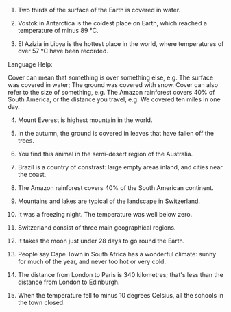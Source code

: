 1. Two thirds of the surface of the Earth is covered in water.

2. Vostok in Antarctica is the coldest place on Earth, which reached a temperature of minus 89 °C.

3. El Azizia in Libya is the hottest place in the world, where temperatures of over 57 °C have been recorded.

Language Help:

Cover can mean that something is over something else, e.g. The surface was covered in water; The ground was covered with snow. Cover can also refer to the size of something, e.g. The Amazon rainforest covers 40% of South America, or the distance you travel, e.g. We covered ten miles in one day.

4. Mount Everest is highest mountain in the world.

5. In the autumn, the ground is covered in leaves that have fallen off the trees.

6. You find this animal in the semi-desert region of the Australia.

7. Brazil is a country of constrast: large empty areas inland, and cities near the coast.

8. The Amazon rainforest covers 40% of the South American continent.

9. Mountains and lakes are typical of the landscape in Switzerland.

10. It was a freezing night. The temperature was well below zero.

11. Switzerland consist of three main geographical regions.
    
12. It takes the moon just under 28 days to go round the Earth.

13. People say Cape Town in South Africa has a wonderful climate: sunny for much of the year, and never too hot or very cold.

14. The distance from London to Paris is 340 kilometres; that's less than the distance from London to Edinburgh.

15. When the temperature fell to minus 10 degrees Celsius, all the schools in the town closed.



